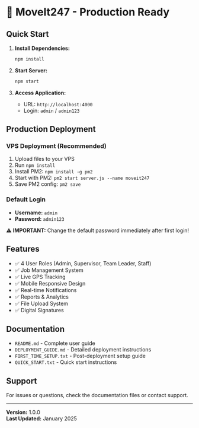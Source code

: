 # 🚀 MoveIt247 - Production Ready

## Quick Start

1. **Install Dependencies:**
   ```bash
   npm install
   ```

2. **Start Server:**
   ```bash
   npm start
   ```

3. **Access Application:**
   - URL: `http://localhost:4000`
   - Login: `admin` / `admin123`

## Production Deployment

### VPS Deployment (Recommended)
1. Upload files to your VPS
2. Run `npm install`
3. Install PM2: `npm install -g pm2`
4. Start with PM2: `pm2 start server.js --name moveit247`
5. Save PM2 config: `pm2 save`

### Default Login
- **Username:** `admin`
- **Password:** `admin123`

⚠️ **IMPORTANT:** Change the default password immediately after first login!

## Features
- ✅ 4 User Roles (Admin, Supervisor, Team Leader, Staff)
- ✅ Job Management System
- ✅ Live GPS Tracking
- ✅ Mobile Responsive Design
- ✅ Real-time Notifications
- ✅ Reports & Analytics
- ✅ File Upload System
- ✅ Digital Signatures

## Documentation
- `README.md` - Complete user guide
- `DEPLOYMENT_GUIDE.md` - Detailed deployment instructions
- `FIRST_TIME_SETUP.txt` - Post-deployment setup guide
- `QUICK_START.txt` - Quick start instructions

## Support
For issues or questions, check the documentation files or contact support.

---
**Version:** 1.0.0  
**Last Updated:** January 2025
